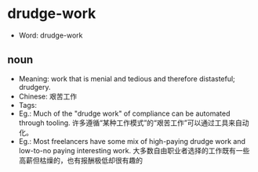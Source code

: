 # drudge-work

- Word: drudge-work

## noun

- Meaning: work that is menial and tedious and therefore distasteful; drudgery.
- Chinese: 艰苦工作
- Tags: 
- Eg.: Much of the "drudge work" of compliance can be automated through tooling. 许多遵循“某种工作模式”的“艰苦工作”可以通过工具来自动化。
- Eg.: Most freelancers have some mix of high-paying drudge work and low-to-no paying interesting work. 大多数自由职业者选择的工作既有一些高薪但枯燥的，也有报酬极低却很有趣的

